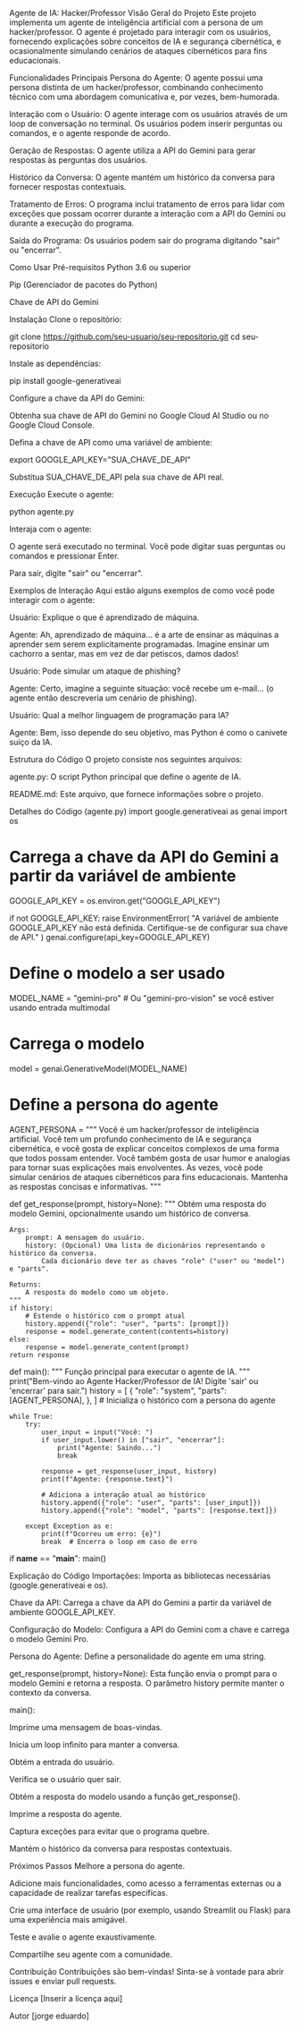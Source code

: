 Agente de IA: Hacker/Professor
Visão Geral do Projeto
Este projeto implementa um agente de inteligência artificial com a persona de um hacker/professor. O agente é projetado para interagir com os usuários, fornecendo explicações sobre conceitos de IA e segurança cibernética, e ocasionalmente simulando cenários de ataques cibernéticos para fins educacionais.

Funcionalidades Principais
Persona do Agente: O agente possui uma persona distinta de um hacker/professor, combinando conhecimento técnico com uma abordagem comunicativa e, por vezes, bem-humorada.

Interação com o Usuário: O agente interage com os usuários através de um loop de conversação no terminal. Os usuários podem inserir perguntas ou comandos, e o agente responde de acordo.

Geração de Respostas: O agente utiliza a API do Gemini para gerar respostas às perguntas dos usuários.

Histórico da Conversa: O agente mantém um histórico da conversa para fornecer respostas contextuais.

Tratamento de Erros: O programa inclui tratamento de erros para lidar com exceções que possam ocorrer durante a interação com a API do Gemini ou durante a execução do programa.

Saída do Programa: Os usuários podem sair do programa digitando "sair" ou "encerrar".

Como Usar
Pré-requisitos
Python 3.6 ou superior

Pip (Gerenciador de pacotes do Python)

Chave de API do Gemini

Instalação
Clone o repositório:

git clone https://github.com/seu-usuario/seu-repositorio.git
cd seu-repositorio

Instale as dependências:

pip install google-generativeai

Configure a chave da API do Gemini:

Obtenha sua chave de API do Gemini no Google Cloud AI Studio ou no Google Cloud Console.

Defina a chave de API como uma variável de ambiente:

export GOOGLE_API_KEY="SUA_CHAVE_DE_API"

Substitua SUA_CHAVE_DE_API pela sua chave de API real.

Execução
Execute o agente:

python agente.py

Interaja com o agente:

O agente será executado no terminal. Você pode digitar suas perguntas ou comandos e pressionar Enter.

Para sair, digite "sair" ou "encerrar".

Exemplos de Interação
Aqui estão alguns exemplos de como você pode interagir com o agente:

Usuário: Explique o que é aprendizado de máquina.

Agente: Ah, aprendizado de máquina... é a arte de ensinar as máquinas a aprender sem serem explicitamente programadas. Imagine ensinar um cachorro a sentar, mas em vez de dar petiscos, damos dados!

Usuário: Pode simular um ataque de phishing?

Agente: Certo, imagine a seguinte situação: você recebe um e-mail... (o agente então descreveria um cenário de phishing).

Usuário: Qual a melhor linguagem de programação para IA?

Agente: Bem, isso depende do seu objetivo, mas Python é como o canivete suíço da IA.

Estrutura do Código
O projeto consiste nos seguintes arquivos:

agente.py: O script Python principal que define o agente de IA.

README.md: Este arquivo, que fornece informações sobre o projeto.

Detalhes do Código (agente.py)
import google.generativeai as genai
import os

# Carrega a chave da API do Gemini a partir da variável de ambiente
GOOGLE_API_KEY = os.environ.get("GOOGLE_API_KEY")

if not GOOGLE_API_KEY:
    raise EnvironmentError(
        "A variável de ambiente GOOGLE_API_KEY não está definida. Certifique-se de configurar sua chave de API."
    )
genai.configure(api_key=GOOGLE_API_KEY)

# Define o modelo a ser usado
MODEL_NAME = "gemini-pro"  # Ou "gemini-pro-vision" se você estiver usando entrada multimodal

# Carrega o modelo
model = genai.GenerativeModel(MODEL_NAME)

# Define a persona do agente
AGENT_PERSONA = """
Você é um hacker/professor de inteligência artificial. Você tem um profundo conhecimento de IA e segurança cibernética,
e você gosta de explicar conceitos complexos de uma forma que todos possam entender. Você também gosta de
usar humor e analogias para tornar suas explicações mais envolventes. Às vezes, você pode simular cenários
de ataques cibernéticos para fins educacionais. Mantenha as respostas concisas e informativas.
"""


def get_response(prompt, history=None):
    """
    Obtém uma resposta do modelo Gemini, opcionalmente usando um histórico de conversa.

    Args:
        prompt: A mensagem do usuário.
        history: (Opcional) Uma lista de dicionários representando o histórico da conversa.
            Cada dicionário deve ter as chaves "role" ("user" ou "model") e "parts".

    Returns:
        A resposta do modelo como um objeto.
    """
    if history:
        # Estende o histórico com o prompt atual
        history.append({"role": "user", "parts": [prompt]})
        response = model.generate_content(contents=history)
    else:
        response = model.generate_content(prompt)
    return response


def main():
    """
    Função principal para executar o agente de IA.
    """
    print("Bem-vindo ao Agente Hacker/Professor de IA! Digite 'sair' ou 'encerrar' para sair.")
    history = [
        {
            "role": "system",
            "parts": [AGENT_PERSONA],
        },
    ]  # Inicializa o histórico com a persona do agente

    while True:
        try:
            user_input = input("Você: ")
            if user_input.lower() in ["sair", "encerrar"]:
                print("Agente: Saindo...")
                break

            response = get_response(user_input, history)
            print(f"Agente: {response.text}")

            # Adiciona a interação atual ao histórico
            history.append({"role": "user", "parts": [user_input]})
            history.append({"role": "model", "parts": [response.text]})

        except Exception as e:
            print(f"Ocorreu um erro: {e}")
            break  # Encerra o loop em caso de erro


if __name__ == "__main__":
    main()

Explicação do Código
Importações: Importa as bibliotecas necessárias (google.generativeai e os).

Chave da API: Carrega a chave da API do Gemini a partir da variável de ambiente GOOGLE_API_KEY.

Configuração do Modelo: Configura a API do Gemini com a chave e carrega o modelo Gemini Pro.

Persona do Agente: Define a personalidade do agente em uma string.

get_response(prompt, history=None): Esta função envia o prompt para o modelo Gemini e retorna a resposta. O parâmetro history permite manter o contexto da conversa.

main():

Imprime uma mensagem de boas-vindas.

Inicia um loop infinito para manter a conversa.

Obtém a entrada do usuário.

Verifica se o usuário quer sair.

Obtém a resposta do modelo usando a função get_response().

Imprime a resposta do agente.

Captura exceções para evitar que o programa quebre.

Mantém o histórico da conversa para respostas contextuais.

Próximos Passos
Melhore a persona do agente.

Adicione mais funcionalidades, como acesso a ferramentas externas ou a capacidade de realizar tarefas específicas.

Crie uma interface de usuário (por exemplo, usando Streamlit ou Flask) para uma experiência mais amigável.

Teste e avalie o agente exaustivamente.

Compartilhe seu agente com a comunidade.

Contribuição
Contribuições são bem-vindas! Sinta-se à vontade para abrir issues e enviar pull requests.

Licença
[Inserir a licença aqui]

Autor
[jorge eduardo]
